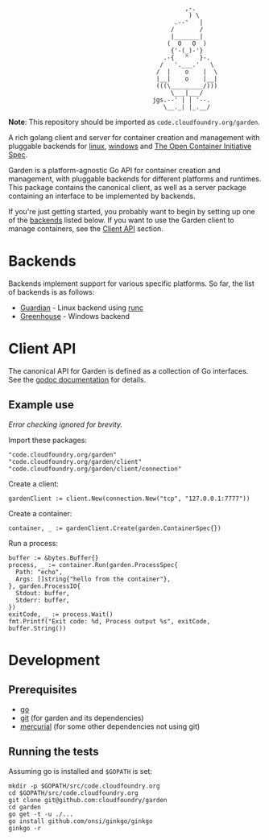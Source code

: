 ```
                                                 ,-.
                                                  ) \
                                              .--'   |
                                             /       /
                                             |_______|
                                            (  O   O  )
                                             {'-(_)-'}
                                           .-{   ^   }-.
                                          /   '.___.'   \
                                         /  |    o    |  \
                                         |__|    o    |__|
                                         (((\_________/)))
                                             \___|___/
                                        jgs.--' | | '--.
                                           \__._| |_.__/
```

**Note**: This repository should be imported as `code.cloudfoundry.org/garden`.

A rich golang client and server for container creation and management with pluggable backends for [linux](https://github.com/cloudfoundry/garden-linux/), [windows](https://github.com/cloudfoundry/garden-windows) and [The Open Container Initiative Spec](https://github.com/cloudfoundry/guardian/).

Garden is a platform-agnostic Go API for container creation and management, with pluggable backends for different platforms and runtimes.
This package contains the canonical client, as well as a server package containing an interface to be implemented by backends.

If you're just getting started, you probably want to begin by setting up one of the [backends](#backends) listed below.
If you want to use the Garden client to manage containers, see the [Client API](#client-api) section.

# Backends

Backends implement support for various specific platforms.
So far, the list of backends is as follows:

 - [Guardian](https://github.com/cloudfoundry/guardian/) - Linux backend using [runc](https://github.com/opencontainers/runc)
 - [Greenhouse](https://github.com/cloudfoundry/garden-windows) - Windows backend

# Client API

The canonical API for Garden is defined as a collection of Go interfaces.
See the [godoc documentation](http://godoc.org/code.cloudfoundry.org/garden) for details.

## Example use

_Error checking ignored for brevity._

Import these packages:
```
"code.cloudfoundry.org/garden"
"code.cloudfoundry.org/garden/client"
"code.cloudfoundry.org/garden/client/connection"
```

Create a client:
```
gardenClient := client.New(connection.New("tcp", "127.0.0.1:7777"))
```

Create a container:
```
container, _ := gardenClient.Create(garden.ContainerSpec{})
```

Run a process:
```
buffer := &bytes.Buffer{}
process, _ := container.Run(garden.ProcessSpec{
  Path: "echo",
  Args: []string{"hello from the container"},
}, garden.ProcessIO{
  Stdout: buffer,
  Stderr: buffer,
})
exitCode, _ := process.Wait()
fmt.Printf("Exit code: %d, Process output %s", exitCode, buffer.String())
```

# Development

## Prerequisites

* [go](https://golang.org)
* [git](http://git-scm.com/) (for garden and its dependencies)
* [mercurial](http://mercurial.selenic.com/) (for some other dependencies not using git)

## Running the tests

Assuming go is installed and `$GOPATH` is set:
```
mkdir -p $GOPATH/src/code.cloudfoundry.org
cd $GOPATH/src/code.cloudfoundry.org
git clone git@github.com:cloudfoundry/garden
cd garden
go get -t -u ./...
go install github.com/onsi/ginkgo/ginkgo
ginkgo -r
```
